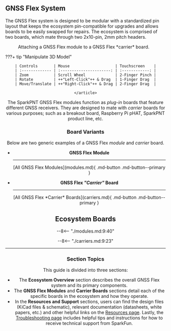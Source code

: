 <!-- Import the component -->
<script type="module" src="https://ajax.googleapis.com/ajax/libs/model-viewer/3.5.0/model-viewer.min.js"></script>


## GNSS Flex System
The GNSS Flex system is designed to be modular with a standardized pin layout that keeps the ecosystem pin-compatible for upgrades and allows boards to be easily swapped for repairs. The ecosystem is comprised of two boards, which mate through two 2x10-pin, 2mm pitch headers.


<figure markdown>
<model-viewer alt="Utilizing the GNSS Flex System" src="../assets/3d_model/GNSS_Flex-Stack_Animation.glb" poster="./assets/img/hookup_guide/animation-attach_module.gif" camera-controls autoplay tone-mapping="neutral" shadow-intensity="2" shadow-softness="0.2" camera-orbit="0deg 70deg 16.7m" field-of-view="18deg" camera-target="2.93m 1.16m -1.29m" style="width: 500px; height: 300px;">
</model-viewer>
<figcaption markdown>Attaching a GNSS Flex module to a GNSS Flex *carrier* board.</figcaption>
</figure>


???+ tip "Manipulate 3D Model"
	<article style="text-align: center;" markdown>

	| Controls       | Mouse                    | Touchscreen    |
	| :------------- | :----------------------: | :------------: |
	| Zoom           | Scroll Wheel             | 2-Finger Pinch |
	| Rotate         | ++"Left-Click"++ & Drag  | 1-Finger Drag  |
	| Move/Translate | ++"Right-Click"++ & Drag | 2-Finger Drag  |

	</article>


The SparkPNT GNSS Flex modules function as *plug-in* boards that feature different GNSS receivers. They are designed to mate with *carrier* boards for various purposes; such as a breakout board, Raspberry Pi pHAT, SparkPNT product line, etc.



### Board Variants
Below are two generic examples of a GNSS Flex *module* and *carrier* board.


<div class="grid cards" align="center" markdown>

-   **GNSS Flex Module**

	---

	<model-viewer src="../assets/3d_model/GNSS_Flex-Generic_Module.glb" camera-controls poster="../assets/3d_model/poster-generic_module.png" tone-mapping="neutral" shadow-intensity="2" shadow-softness="0.2" camera-orbit="0deg 75deg 0.1623m" field-of-view="12deg" style="width: 100%; height: 250px;">
	</model-viewer>

	<article style="text-align: center;" markdown>
	[All GNSS Flex Modules](modules.md){ .md-button .md-button--primary }
	</article>


-   **GNSS Flex *"Carrier"* Board**

	---

	<model-viewer src="../assets/3d_model/GNSS_Flex-Carrier_Board.glb" camera-controls poster="../assets/3d_model/poster-carrier_board.png" tone-mapping="neutral" shadow-intensity="2" shadow-softness="0.2" camera-orbit="0deg 75deg 0.1781m" field-of-view="15deg" style="width: 100%; height: 250px;">
	</model-viewer>

	<article style="text-align: center;" markdown>
	[All GNSS Flex *Carrier* Boards](carriers.md){ .md-button .md-button--primary }
	</article>

</div>



## Ecosystem Boards

<div class="grid cards" markdown>

--8<-- "./modules.md:9:40"

--8<-- "./carriers.md:9:23"

</div>



---



### Section Topics
This guide is divided into three sections:

- The **Ecosystem Overview** section describes the overall GNSS Flex system and its primary components.
- The **GNSS Flex Modules** and **Carrier Boards** sections detail each of the specific boards in the ecosystem and how they operate.
- In the **Resources and Support** sections, users can find the design files (KiCad files & schematic), relevant documentation (datasheets, white papers, etc.) and other helpful links on the [Resources page](./resources.md). Lastly, the [Troubleshooting page](./troubleshooting_tips.md) includes helpful tips and instructions for how to receive technical support from SparkFun.
